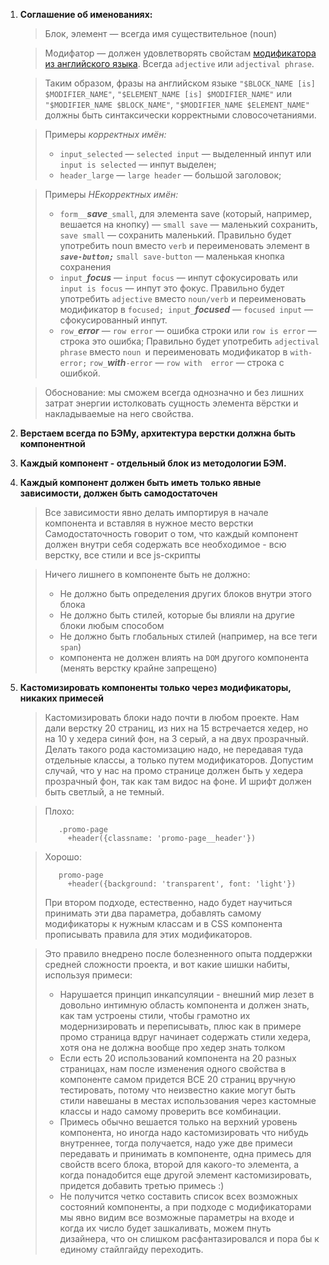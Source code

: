 1. **Соглашение об именованиях:**
    > Блок, элемент — всегда имя существительное (noun)

    > Модифатор — должен удовлетворять свойстам [модификатора из английского языка](https://en.wikipedia.org/wiki/Grammatical_modifier). Всегда `adjective` или `adjectival phrase`.

    > Таким образом, фразы на английском языке  `"$BLOCK_NAME [is] $MODIFIER_NAME"`, `"$ELEMENT_NAME [is] $MODIFIER_NAME"` или `"$MODIFIER_NAME $BLOCK_NAME"`, `"$MODIFIER_NAME $ELEMENT_NAME"` должны быть синтаксически корректными словосочетаниями.

    > Примеры <i>корректных имён:</i>
    > - `input_selected` — `selected input` — выделенный инпут или `input is selected` — инпут выделен;
    > - `header_large` — `large header` — большой заголовок;

    > Примеры <i>НЕкорректных имён:</i>
    > - `form__`***save***`_small`, для элемента save (который, например, вешается на кнопку) — `small save` — маленький сохранить, `save small` — сохранить маленький. Правильно будет употребить noun вместо `verb`  и переименовать элемент в ***`save-button;`*** `small save-button` — маленькая кнопка сохранения
    > - `input_`***focus*** — `input focus` — инпут сфокусировать или `input is focus` — инпут это фокус. Правильно будет употребить `adjective` вместо `noun/verb` и переименовать модификатор в `focused; input_`***focused*** — `focused input` — сфокусированный инпут.
    > - `row_`***error*** — `row error` — ошибка строки или `row is error` — строка это ошибка; Правильно будет употребить `adjectival phrase` вместо `noun `и переименовать модификатор в `with-error;` `row_`***with***`-error` — `row with  error` — строка с ошибкой.

    > Обоснование: мы сможем всегда однозначно и без лишних затрат энергии  истолковать сущность элемента вёрстки и накладываемые на него свойства.
    
2. **Верстаем всегда по БЭМу, архитектура верстки должна быть компонентной**

3. **Каждый компонент - отдельный блок из методологии БЭМ.**

4. **Каждый компонент должен быть иметь только явные зависимости, должен быть самодостаточен**
    >Все зависимости явно делать импортируя в начале компонента и вставляя в нужное место верстки
    > Самодостаточность говорит о том, что каждый компонент должен внутри себя содержать все необходимое - всю верстку, все стили и все js-скрипты

    > Ничего лишнего в компоненте быть не должно:
    > * Не должно быть определения других блоков внутри этого блока
    > * Не должно быть стилей, которые бы влияли на другие блоки любым способом 
    > * Не должно быть глобальных стилей (например, на все теги `span`)
    > * компонента не должен влиять на `DOM` другого компонента (менять верстку крайне запрещено)

5. **Кастомизировать компоненты только через модификаторы, никаких примесей**
    > Кастомизировать блоки надо почти в любом проекте. Нам дали верстку 20 страниц, из них на 15 встречается хедер, но на 10 у хедера синий фон, на 3 серый, а на двух прозрачный. Делать такого рода кастомизацию надо, не передавая туда отдельные классы, а только путем модификаторов.
    > Допустим случай, что у нас на промо странице должен быть у хедера прозрачный фон, так как там видос на фоне. И шрифт должен быть светлый, а не темный.

    > Плохо:
    > ```
    >    .promo-page
    >      +header({classname: 'promo-page__header'})
    >  ```

    > Хорошо:
    > ```
    >    promo-page
    >      +header({background: 'transparent', font: 'light'})
    >  ```
    > При втором подходе, естественно, надо будет научиться принимать эти два параметра, добавлять самому модификаторы к нужным классам и в CSS компонента прописывать правила для этих модификаторов.

    > Это правило внедрено после болезненного опыта поддержки средней сложности проекта, и вот какие шишки набиты, используя примеси:
    > * Нарушается принцип инкапсуляции - внешний мир лезет в довольно интимную область компонента и должен знать, как там устроены стили, чтобы грамотно их модернизировать и переписывать, плюс как в примере промо страница вдруг начинает содержать стили хедера, хотя она не должна вообще про хедер знать толком
    > * Если есть 20 использований компонента на 20 разных страницах, нам после изменения одного свойства в компоненте самом придется ВСЕ 20 страниц вручную тестировать, потому что неизвестно какие могут быть стили навешаны в местах использования через кастомные классы и надо самому проверить все комбинации.
    > * Примесь обычно вешается только на верхний уровень компонента, но иногда надо кастомизировать что нибудь внутреннее, тогда получается, надо уже две примеси передавать и принимать в компоненте, одна примесь для свойств всего блока, второй для какого-то элемента, а когда понадобится еще другой элемент кастомизировать, придется добавить третью примесь :)
    > * Не получится четко составить список всех возможных состояний компоненты, а при подходе с модификаторами мы явно видим все возможные параметры на входе и когда их число будет зашкаливать, можем пнуть дизайнера, что он слишком расфантазировался и пора бы к единому стайлгайду переходить.
